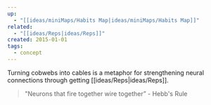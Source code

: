 ```yaml
---
up:
  - "[[ideas/miniMaps/Habits Map|ideas/miniMaps/Habits Map]]"
related:
  - "[[ideas/Reps|ideas/Reps]]"
created: 2015-01-01
tags:
  - concept
---
```

Turning cobwebs into cables is a metaphor for strengthening neural connections through getting [[ideas/Reps|ideas/Reps]].

> "Neurons that fire together wire together” - Hebb's Rule 